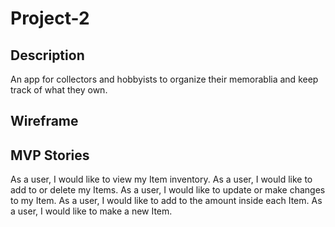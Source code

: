 # Project-2

## Description

An app for collectors and hobbyists to organize their memorablia and keep track of what they own.

## Wireframe

## MVP Stories

As a user, I would like to view my Item inventory.
As a user, I would like to add to or delete my Items.
As a user, I would like to update or make changes to my Item.
As a user, I would like to add to the amount inside each Item.
As a user, I would like to make a new Item.
